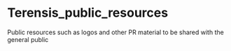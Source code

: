 # Terensis_public_resources
Public resources such as logos and other PR material to be shared with the general public
